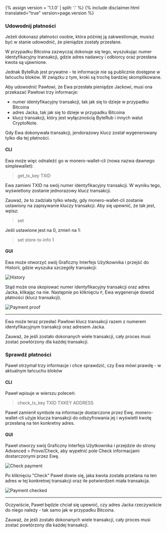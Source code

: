 {% assign version = '1.1.0' | split: '.' %}
{% include disclaimer.html translated="true" version=page.version %}
### Udowodnij płatności

Jeżeli dokonasz płatności osobie, która później ją zakwestionuje, musisz być w stanie udowodnić, że pieniądze zostały przesłane.

W przypadku Bitcoina zazwyczaj dokonuje się tego, wyszukując numer identyfikacyjny transakcji, gdzie adres nadawcy i odbiorcy oraz przesłana kwota są ujawnione.

Jednak ByteRub jest prywatne - te informacje nie są publicznie dostępne w łańcuchu bloków. W związku z tym, kroki są trochę bardziej skomplikowane.

Aby udowodnić Pawłowi, że Ewa przesłała pieniądze Jackowi, musi ona przekazać Pawłowi trzy informacje:

- numer identyfikacyjny transakcji, tak jak się to dzieje w przypadku Bitcoina
- adres Jacka, tak jak się to dzieje w przypadku Bitcoina
- klucz transakcji, który jest wyłącznością ByteRub i innych walut CryptoNote.

Gdy Ewa dokonywała transakcji, jendorazowy klucz został wygenerowany tylko dla tej płatności.

#### CLI

Ewa może więc odnaleźć go w monero-wallet-cli (nowa nazwa dawnego simplewallet):

> get_tx_key TXID

Ewa zamieni TXID na swój numer identyfikacyjny transakcji. W wyniku tego, wyświetlony zostanie jednorazowy klucz transakcji.

Zauważ, że to zadziała tylko wtedy, gdy monero-wallet-cli zostanie ustawiony na zapisywanie kluczy transakcji. Aby się upewnić, że tak jest, wpisz:

> set

Jeśli ustawione jest na 0, zmień na 1:

> set store-tx-info 1

#### GUI

Ewa może otworzyć swój Graficzny Interfejs Użytkownika i przejść do Historii, gdzie wyszuka szczegóły transakcji:

![History](png/prove-payment/history.png)

Stąd może ona skopiować numer identyfikacyjny transakcji oraz adres Jacka, klikając na nie.
Następnie po kliknięciu `P`, Ewa wygeneruje dowód płatności (klucz transakcji).

![Payment proof](png/prove-payment/payment-proof.png)


---

Ewa może teraz przesłać Pawłowi klucz transakcji razem z numerem identyfikacyjnym transakcji oraz adresem Jacka.

Zauważ, że jeśli zostało dokonanych wiele transakcji, cały proces musi zostać powtórzony dla każdej transakcji.

### Sprawdź płatności

Paweł otrzymał trzy informacje i chce sprawdzić, czy Ewa mówi prawdę - w aktualnym łańcuchu bloków

#### CLI

Paweł wpisuje w wierszu poleceń:

> check_tx_key TXID TXKEY ADDRESS

Paweł zamienił symbole na informacje dostarczone przez Ewę. monero-wallet-cli użyje klucza transakcji do odszyfrowania jej i wyświetli kwotę przesłaną na ten konkretny adres.

#### GUI

Paweł otworzy swój Graficzny Interfejs Użytkownika i przejdzie do strony Advanced > Prove/Check, aby wypełnić pole Check informacjami dostarczonymi przez Ewę.

![Check payment](png/prove-payment/check-payment.png)

Po kliknięciu "Check" Paweł dowie się, jaka kwota została przelana na ten adres w tej konkretnej transakcji oraz ile potwierdzeń miała transakcja.

![Payment checked](png/prove-payment/payment-checked.png)


---

Oczywiście, Paweł będzie chciał się upewnić, czy adres Jacka rzeczywiście do niego należy - tak samo jak w przypadku Bitcoina.

Zauważ, że jeśli zostało dokonanych wiele transakcji, cały proces musi zostać powtórzony dla każdej transakcji.


